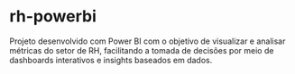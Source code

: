 # rh-powerbi
Projeto desenvolvido com Power BI com o objetivo de visualizar e analisar métricas do setor de RH, facilitando a tomada de decisões por meio de dashboards interativos e insights baseados em dados.
